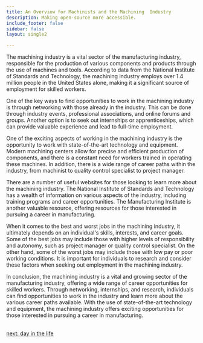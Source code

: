 ```yaml
---
title: An Overview for Machinists and the Machining  Industry
description: Making open-source more accessible.
include_footer: false
sidebar: false
layout: single2

---
```


<p>
The machining industry is a vital sector of the manufacturing industry, responsible for the production of various components and products through the use of machines and tools. According to data from the National Institute of Standards and Technology, the machining industry employs over 1.4 million people in the United States alone, making it a significant source of employment for skilled workers.

One of the key ways to find opportunities to work in the machining industry is through networking with those already in the industry. This can be done through industry events, professional associations, and online forums and groups. Another option is to seek out internships or apprenticeships, which can provide valuable experience and lead to full-time employment.

One of the exciting aspects of working in the machining industry is the opportunity to work with state-of-the-art technology and equipment. Modern machining centers allow for precise and efficient production of components, and there is a constant need for workers trained in operating these machines. In addition, there is a wide range of career paths within the industry, from machinist to quality control specialist to project manager.

There are a number of useful websites for those looking to learn more about the machining industry. The National Institute of Standards and Technology has a wealth of information on various aspects of the industry, including training programs and career opportunities. The Manufacturing Institute is another valuable resource, offering resources for those interested in pursuing a career in manufacturing.

When it comes to the best and worst jobs in the machining industry, it ultimately depends on an individual's skills, interests, and career goals. Some of the best jobs may include those with higher levels of responsibility and autonomy, such as project manager or quality control specialist. On the other hand, some of the worst jobs may include those with low pay or poor working conditions. It is important for individuals to research and consider these factors when seeking out employment in the machining industry.

In conclusion, the machining industry is a vital and growing sector of the manufacturing industry, offering a wide range of career opportunities for skilled workers. Through networking, internships, and research, individuals can find opportunities to work in the industry and learn more about the various career paths available. With the use of state-of-the-art technology and equipment, the machining industry offers exciting opportunities for those interested in pursuing a career in manufacturing.

<br>
<a href="https://workdojos.com/machinist/day-in-the-life">next: day in the life</a>
</p>